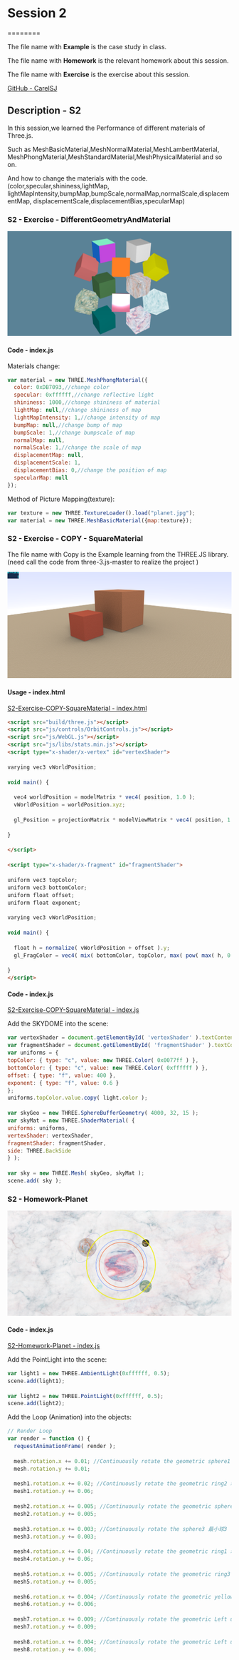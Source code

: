 # Session 2
========

The file name with **Example** is the case study in class.

The file name with **Homework** is the relevant homework about this session.

The file name with **Exercise** is the exercise about this session.

[GitHub - CarelSJ](https://github.com/CarelSJ/DAT505-GitHub)

## Description - S2 ##

In this session,we learned the Performance of different materials of Three.js.

Such as MeshBasicMaterial,MeshNormalMaterial,MeshLambertMaterial,
MeshPhongMaterial,MeshStandardMaterial,MeshPhysicalMaterial and so on.

And how to change the materials with the code.(color,specular,shininess,lightMap,
lightMapIntensity,bumpMap,bumpScale,normalMap,normalScale,displacementMap,
displacementScale,displacementBias,specularMap)

### S2 - Exercise - DifferentGeometryAndMaterial ###
![S2-01](https://github.com/CarelSJ/DAT505-GitHub/blob/master/images/S2-01.png)
#### Code - index.js ####

Materials change:
```javascript
var material = new THREE.MeshPhongMaterial({
  color: 0xDB7093,//change color
  specular: 0xffffff,//change reflective light
  shininess: 1000,//change shininess of material
  lightMap: null,//change shininess of map
  lightMapIntensity: 1,//change intensity of map
  bumpMap: null,//change bump of map
  bumpScale: 1,//change bumpscale of map
  normalMap: null,
  normalScale: 1,//change the scale of map
  displacementMap: null,
  displacementScale: 1,
  displacementBias: 0,//change the position of map
  specularMap: null
});
```

Method of Picture Mapping(texture):
```javascript
var texture = new THREE.TextureLoader().load("planet.jpg");
var material = new THREE.MeshBasicMaterial({map:texture});
```

### S2 - Exercise - COPY - SquareMaterial ###
The file name with Copy is the Example learning from the THREE.JS library.
(need call the code from three-3.js-master to realize the project )

  ![S2-02](https://github.com/CarelSJ/DAT505-GitHub/blob/master/images/S2-02.png)

#### Usage - index.html ####

[S2-Exercise-COPY-SquareMaterial - index.html](https://github.com/CarelSJ/DAT505-GitHub/blob/master/Session2/S2_Exercise-COPY_SquareMaterial/index.html)

```html
<script src="build/three.js"></script>
<script src="js/controls/OrbitControls.js"></script>
<script src="js/WebGL.js"></script>
<script src="js/libs/stats.min.js"></script>
<script type="x-shader/x-vertex" id="vertexShader">

varying vec3 vWorldPosition;

void main() {

  vec4 worldPosition = modelMatrix * vec4( position, 1.0 );
  vWorldPosition = worldPosition.xyz;

  gl_Position = projectionMatrix * modelViewMatrix * vec4( position, 1.0 );

}

</script>

<script type="x-shader/x-fragment" id="fragmentShader">

uniform vec3 topColor;
uniform vec3 bottomColor;
uniform float offset;
uniform float exponent;

varying vec3 vWorldPosition;

void main() {

  float h = normalize( vWorldPosition + offset ).y;
  gl_FragColor = vec4( mix( bottomColor, topColor, max( pow( max( h, 0.0 ), exponent ), 0.0 ) ), 1.0 );

}
</script>
```

#### Code - index.js ####
[S2-Exercise-COPY-SquareMaterial - index.js](https://github.com/CarelSJ/DAT505-GitHub/blob/master/Session2/S2_Exercise-COPY_SquareMaterial/js/index.js)

Add the SKYDOME into the scene:
```javascript
var vertexShader = document.getElementById( 'vertexShader' ).textContent;
var fragmentShader = document.getElementById( 'fragmentShader' ).textContent;
var uniforms = {
topColor: { type: "c", value: new THREE.Color( 0x0077ff ) },
bottomColor: { type: "c", value: new THREE.Color( 0xffffff ) },
offset: { type: "f", value: 400 },
exponent: { type: "f", value: 0.6 }
};
uniforms.topColor.value.copy( light.color );

var skyGeo = new THREE.SphereBufferGeometry( 4000, 32, 15 );
var skyMat = new THREE.ShaderMaterial( {
uniforms: uniforms,
vertexShader: vertexShader,
fragmentShader: fragmentShader,
side: THREE.BackSide
} );

var sky = new THREE.Mesh( skyGeo, skyMat );
scene.add( sky );
```

### S2 - Homework-Planet ###
![S2-03](https://github.com/CarelSJ/DAT505-GitHub/blob/master/images/S2-03.png)
#### Code - index.js ####
[S2-Homework-Planet - index.js](https://github.com/CarelSJ/DAT505-GitHub/blob/master/Session2/S2_Homework-Planet/js/index.js)

Add the PointLight into the scene:
```javascript
var light1 = new THREE.AmbientLight(0xffffff, 0.5);
scene.add(light1);

var light2 = new THREE.PointLight(0xffffff, 0.5);
scene.add(light2);
```
Add the Loop (Animation) into the objects:
```javascript
// Render Loop
var render = function () {
  requestAnimationFrame( render );

  mesh.rotation.x += 0.01; //Continuously rotate the geometric sphere1 球1
  mesh.rotation.y += 0.01;

  mesh1.rotation.x += 0.02; //Continuously rotate the geometric ring2 环2
  mesh1.rotation.y += 0.06;

  mesh2.rotation.x += 0.005; //Continuously rotate the geometric sphere2 黑球2
  mesh2.rotation.y += 0.005;

  mesh3.rotation.x += 0.003; //Continuously rotate the sphere3 最小球3
  mesh3.rotation.y += 0.003;

  mesh4.rotation.x += 0.04; //Continuously rotate the geometric ring1 环1
  mesh4.rotation.y += 0.06;

  mesh5.rotation.x += 0.005; //Continuously rotate the geometric ring3 环3
  mesh5.rotation.y += 0.005;

  mesh6.rotation.x += 0.004; //Continuously rotate the geometric yellow sphere 左上黄球
  mesh6.rotation.y += 0.006;

  mesh7.rotation.x += 0.009; //Continuously rotate the geometric Left upper ring 左上环
  mesh7.rotation.y += 0.009;

  mesh8.rotation.x += 0.004; //Continuously rotate the geometric Left upper ring 左上环
  mesh8.rotation.y += 0.006;
```
